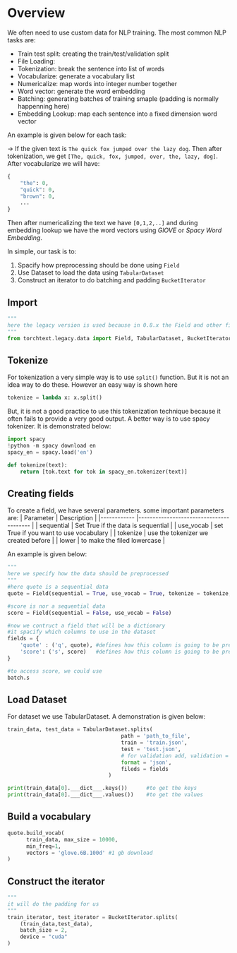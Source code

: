 # Overview
We often need to use custom data for NLP training. The most common NLP tasks are:
* Train test split: creating the train/test/validation split
* File Loading: 
* Tokenization: break the sentence into list of words
* Vocabularize: generate a vocabulary list
* Numericalize: map words into integer number together
* Word vector: generate the word embedding
* Batching: generating batches of training smaple (padding is normally happenning here)
* Embedding Lookup: map each sentence into a fixed dimension word vector

An example is given below for each task:

-> If the given text is ```The quick fox jumped over the lazy dog```. Then after tokenization, we get ```[The, quick, fox, jumped, over, the, lazy, dog]```. After vocabularize we will have:
``` python
{
    "the": 0,
    "quick": 0,
    "brown": 0,
    ...
}
```
Then after numericalizing the text we have ```[0,1,2,..]``` and during embedding lookup we have the word vectors using *GlOVE* or *Spacy Word Embedding*. 

In simple, our task is to:
1. Spacify how preprocessing should be done using ```Field```
2. Use Dataset to load the data using ```TabularDataset```
3. Construct an iterator to do batching and padding ```BucketIterator```


## Import
``` python
"""
here the legacy version is used because in 0.8.x the Field and other files were shifted to legacy version
"""
from torchtext.legacy.data import Field, TabularDataset, BucketIterator 
```

## Tokenize 
For tokenization a very simple way is to use ```split()``` function. But it is not an idea way to do these. However an easy way is shown here
``` python
tokenize = lambda x: x.split()
```

But, it is not a good practice to use this tokenization technique because it often fails to provide a very good output. A better way is to use spacy tokenizer. It is demonstrated below:
``` python
import spacy
!python -m spacy download en
spacy_en = spacy.load('en')

def tokenize(text):
    return [tok.text for tok in spacy_en.tokenizer(text)]
```


## Creating fields
To create a field, we have several parameters. 
some important parameters are:
| Parameter  	| Description                            	|
|------------	|----------------------------------------	|
| sequential 	| Set True if the data is sequential     	|
| use_vocab  	| set True if you want to use vocabulary 	|
| tokenize   	| use the tokenizer we created before    	|
| lower      	| to make the filed lowercase           |

An example is given below:
``` python
"""
here we specify how the data should be preprocessed
"""
#here quote is a sequential data
quote = Field(sequential = True, use_vocab = True, tokenize = tokenize, lower = True)

#score is nor a sequential data
score = Field(sequential = False, use_vocab = False)

#now we contruct a field that will be a dictionary
#it spacify which columns to use in the dataset
fields = {
    'quote' : ('q', quote), #defines how this column is going to be preprocessed using quote field
    'score': ('s', score)   #defines how this column is going to be preprocessed using quote field
}

#to access score, we could use
batch.s
```

## Load Dataset
For dataset we use TabularDataset. A demonstration is given below:
``` python
train_data, test_data = TabularDataset.splits(
                                    path = 'path_to_file',
                                    train = 'train.json',
                                    test = 'test.json',
                                    # for validation add, validation = 'validation.json'
                                    format = 'json',
                                    fileds = fields
                                )

print(train_data[0].___dict___.keys())      #to get the keys
print(train_data[0].___dict___.values())    #to get the values
```

## Build a vocabulary

``` python
quote.build_vocab(
      train_data, max_size = 10000, 
      min_freq=1, 
      vectors = 'glove.6B.100d' #1 gb download
)
```


## Construct the iterator
``` python
"""
it will do the padding for us
"""
train_iterator, test_iterator = BucketIterator.splits(
    (train_data,test_data),
    batch_size = 2,
    device = "cuda"
)
```














